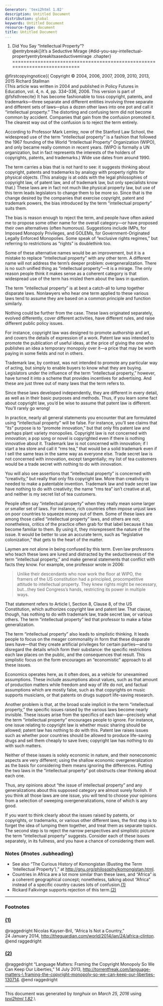 ```yaml
---
Generator: 'texi2html 1.82'
description: Untitled Document
distribution: global
keywords: Untitled Document
resource-type: document
title: Untitled Document
...
```


1. Did You Say “Intellectual Property”?@entrybreak{}It’s a Seductive Mirage {#did-you-say-intellectual-propertyentrybreakitsaseductivemirage .chapter}
===========================================================================

@firstcopyingnotice{{ Copyright © 2004, 2006, 2007, 2009, 2010, 2013,
2015 Richard Stallman\
 {This article was written in 2004 and published in Policy Futures in
Education, vol. 4, n. 4, pp. 334–336, 2006. This version is part of
@fsfsthreecite} It has become fashionable to toss copyright, patents,
and trademarks—three separate and different entities involving three
separate and different sets of laws—plus a dozen other laws into one pot
and call it “intellectual property.” The distorting and confusing term
did not become common by accident. Companies that gain from the
confusion promoted it. The clearest way out of the confusion is to
reject the term entirely.

According to Professor Mark Lemley, now of the Stanford Law School, the
widespread use of the term “intellectual property” is a fashion that
followed the 1967 founding of the World “Intellectual Property”
Organization (WIPO), and only became really common in recent years.
(WIPO is formally a UN organization, but in fact represents the
interests of the holders of copyrights, patents, and trademarks.) Wide
use dates from around 1990.

The term carries a bias that is not hard to see: it suggests thinking
about copyright, patents and trademarks by analogy with property rights
for physical objects. (This analogy is at odds with the legal
philosophies of copyright law, of patent law, and of trademark law, but
only specialists know that.) These laws are in fact not much like
physical property law, but use of this term leads legislators to change
them to be more so. Since that is the change desired by the companies
that exercise copyright, patent and trademark powers, the bias
introduced by the term “intellectual property” suits them.

The bias is reason enough to reject the term, and people have often
asked me to propose some other name for the overall category—or have
proposed their own alternatives (often humorous). Suggestions include
IMPs, for Imposed Monopoly Privileges, and GOLEMs, for
Government-Originated Legally Enforced Monopolies. Some speak of
“exclusive rights regimes,” but referring to restrictions as “rights” is
doublethink too.

Some of these alternative names would be an improvement, but it is a
mistake to replace “intellectual property” with any other term. A
different name will not address the term’s deeper problem:
overgeneralization. There is no such unified thing as “intellectual
property”—it is a mirage. The only reason people think it makes sense as
a coherent category is that widespread use of the term has misled them
about the laws in question.

The term “intellectual property” is at best a catch-all to lump together
disparate laws. Nonlawyers who hear one term applied to these various
laws tend to assume they are based on a common principle and function
similarly.

Nothing could be further from the case. These laws originated
separately, evolved differently, cover different activities, have
different rules, and raise different public policy issues.

For instance, copyright law was designed to promote authorship and art,
and covers the details of expression of a work. Patent law was intended
to promote the publication of useful ideas, at the price of giving the
one who publishes an idea a temporary monopoly over it—a price that may
be worth paying in some fields and not in others.

Trademark law, by contrast, was not intended to promote any particular
way of acting, but simply to enable buyers to know what they are buying.
Legislators under the influence of the term “intellectual property,”
however, have turned it into a scheme that provides incentives for
advertising. And these are just three out of many laws that the term
refers to.

Since these laws developed independently, they are different in every
detail, as well as in their basic purposes and methods. Thus, if you
learn some fact about copyright law, you’d be wise to assume that patent
law is different. You’ll rarely go wrong!

In practice, nearly all general statements you encounter that are
formulated using “intellectual property” will be false. For instance,
you’ll see claims that “its” purpose is to “promote innovation,” but
that only fits patent law and perhaps plant variety monopolies.
Copyright law is not concerned with innovation; a pop song or novel is
copyrighted even if there is nothing innovative about it. Trademark law
is not concerned with innovation; if I start a tea store and call it
“rms tea,” that would be a solid trademark even if I sell the same teas
in the same way as everyone else. Trade secret law is not concerned with
innovation, except tangentially; my list of tea customers would be a
trade secret with nothing to do with innovation.

You will also see assertions that “intellectual property” is concerned
with “creativity,” but really that only fits copyright law. More than
creativity is needed to make a patentable invention. Trademark law and
trade secret law have nothing to do with creativity; the name “rms tea”
isn’t creative at all, and neither is my secret list of tea customers.

People often say “intellectual property” when they really mean some
larger or smaller set of laws. For instance, rich countries often impose
unjust laws on poor countries to squeeze money out of them. Some of
these laws are among those called “intellectual property” laws, and
others are not; nonetheless, critics of the practice often grab for that
label because it has become familiar to them. By using it, they
misrepresent the nature of the issue. It would be better to use an
accurate term, such as “legislative colonization,” that gets to the
heart of the matter.

Laymen are not alone in being confused by this term. Even law professors
who teach these laws are lured and distracted by the seductiveness of
the term “intellectual property,” and make general statements that
conflict with facts they know. For example, one professor wrote in 2006:

> Unlike their descendants who now work the floor at WIPO, the framers
> of the US constitution had a principled, procompetitive attitude to
> intellectual property. They knew rights might be necessary, but…they
> tied Congress’s hands, restricting its power in multiple ways.

That statement refers to Article I, Section 8, Clause 8, of the US
Constitution, which authorizes copyright law and patent law. That
clause, though, has nothing to do with trademark law, trade secret law,
or various others. The term “intellectual property” led that professor
to make a false generalization.

The term “intellectual property” also leads to simplistic thinking. It
leads people to focus on the meager commonality in form that these
disparate laws have—that they create artificial privileges for certain
parties—and to disregard the details which form their substance: the
specific restrictions each law places on the public, and the
consequences that result. This simplistic focus on the form encourages
an “economistic” approach to all these issues.

Economics operates here, as it often does, as a vehicle for unexamined
assumptions. These include assumptions about values, such as that amount
of production matters while freedom and way of life do not, and factual
assumptions which are mostly false, such as that copyrights on music
supports musicians, or that patents on drugs support life-saving
research.

Another problem is that, at the broad scale implicit in the term
“intellectual property,” the specific issues raised by the various laws
become nearly invisible. These issues arise from the specifics of each
law—precisely what the term “intellectual property” encourages people to
ignore. For instance, one issue relating to copyright law is whether
music sharing should be allowed; patent law has nothing to do with this.
Patent law raises issues such as whether poor countries should be
allowed to produce life-saving drugs and sell them cheaply to save
lives; copyright law has nothing to do with such matters.

Neither of these issues is solely economic in nature, and their
noneconomic aspects are very different; using the shallow economic
overgeneralization as the basis for considering them means ignoring the
differences. Putting the two laws in the “intellectual property” pot
obstructs clear thinking about each one.

Thus, any opinions about “the issue of intellectual property” and any
generalizations about this supposed category are almost surely foolish.
If you think all those laws are one issue, you will tend to choose your
opinions from a selection of sweeping overgeneralizations, none of which
is any good.

If you want to think clearly about the issues raised by patents, or
copyrights, or trademarks, or various other different laws, the first
step is to forget the idea of lumping them together, and treat them as
separate topics. The second step is to reject the narrow perspectives
and simplistic picture the term “intellectual property” suggests.
Consider each of these issues separately, in its fullness, and you have
a chance of considering them well.

### Notes {#notes .subheading}

-   See also “The Curious History of Komongistan (Busting the Term
    ‘Intellectual Property’),” at
    <http://gnu.org/philosophy/komongistan.html>.
-   Countries in Africa are a lot more similar than these laws, and
    “Africa” is a coherent geographical concept; nonetheless, talking
    about “Africa” instead of a specific country causes lots of
    confusion.[(1)](#FOOT1)
-   Rickard Falkvinge supports rejection of this term.[(2)](#FOOT2)

<div class="footnote">

------------------------------------------------------------------------

### Footnotes

### [(1)](#DOCF1)

@raggedright Nicolas Kayser-Bril, “Africa Is Not a Country,”
24 January 2014,
<http://theguardian.com/world/2014/jan/24/africa-clinton>. @end
raggedright

### [(2)](#DOCF2)

@raggedright “Language Matters: Framing the Copyright Monopoly So We Can
Keep Our Liberties,” 14 July 2013,
[http://torrentfreak.com/language-matters-\
framing-the-copyright-monopoly-so-we-can-keep-our-liberties-130714](http://torrentfreak.com/language-matters-%3Cbr%3Eframing-the-copyright-monopoly-so-we-can-keep-our-liberties-130714).
@end raggedright

</div>

------------------------------------------------------------------------

This document was generated by *tonghuix* on *March 25, 2016* using
[*texi2html 1.82*](http://www.nongnu.org/texi2html/).\
